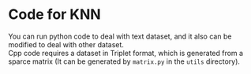 # Code for KNN
You can run python code to deal with text dataset, and it also can be modified to deal with other dataset.  
Cpp code requires a dataset in Triplet format, which is generated from a sparce matrix (It can be generated by ```matrix.py``` in the ```utils``` directory).